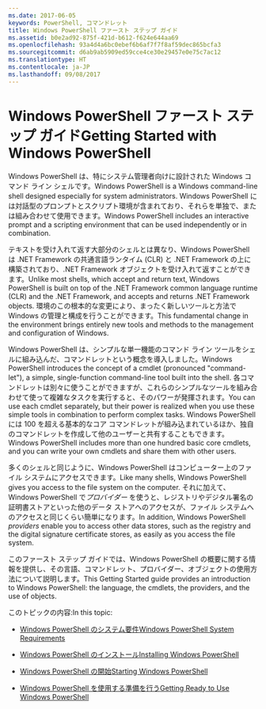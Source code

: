 ```yaml
---
ms.date: 2017-06-05
keywords: PowerShell, コマンドレット
title: Windows PowerShell ファースト ステップ ガイド
ms.assetid: b0e2ad92-875f-421d-b612-f624e644aa69
ms.openlocfilehash: 93a4d4a6bc0ebef6b6af7f7f8af59dec865bcfa3
ms.sourcegitcommit: d6ab9ab5909ed59cce4ce30e29457e0e75c7ac12
ms.translationtype: HT
ms.contentlocale: ja-JP
ms.lasthandoff: 09/08/2017
---
```

# <a name="getting-started-with-windows-powershell"></a><span data-ttu-id="2cae5-103">Windows PowerShell ファースト ステップ ガイド</span><span class="sxs-lookup"><span data-stu-id="2cae5-103">Getting Started with Windows PowerShell</span></span>
<span data-ttu-id="2cae5-104">Windows PowerShell は、特にシステム管理者向けに設計された Windows コマンド ライン シェルです。</span><span class="sxs-lookup"><span data-stu-id="2cae5-104">Windows PowerShell is a Windows command-line shell designed especially for system administrators.</span></span> <span data-ttu-id="2cae5-105">Windows PowerShell には対話型のプロンプトとスクリプト環境が含まれており、それらを単独で、または組み合わせて使用できます。</span><span class="sxs-lookup"><span data-stu-id="2cae5-105">Windows PowerShell includes an interactive prompt and a scripting environment that can be used independently or in combination.</span></span>

<span data-ttu-id="2cae5-106">テキストを受け入れて返す大部分のシェルとは異なり、Windows PowerShell は .NET Framework の共通言語ランタイム (CLR) と .NET Framework の上に構築されており、.NET Framework オブジェクトを受け入れて返すことができます。</span><span class="sxs-lookup"><span data-stu-id="2cae5-106">Unlike most shells, which accept and return text, Windows PowerShell is built on top of the .NET Framework common language runtime (CLR) and the .NET Framework, and accepts and returns .NET Framework objects.</span></span> <span data-ttu-id="2cae5-107">環境のこの根本的な変更により、まったく新しいツールと方法で Windows の管理と構成を行うことができます。</span><span class="sxs-lookup"><span data-stu-id="2cae5-107">This fundamental change in the environment brings entirely new tools and methods to the management and configuration of Windows.</span></span>

<span data-ttu-id="2cae5-108">Windows PowerShell は、シンプルな単一機能のコマンド ライン ツールをシェルに組み込んだ、コマンドレットという概念を導入しました。</span><span class="sxs-lookup"><span data-stu-id="2cae5-108">Windows PowerShell introduces the concept of a cmdlet (pronounced "command-let"), a simple, single-function command-line tool built into the shell.</span></span> <span data-ttu-id="2cae5-109">各コマンドレットは別々に使うことができますが、これらのシンプルなツールを組み合わせて使って複雑なタスクを実行すると、そのパワーが発揮されます。</span><span class="sxs-lookup"><span data-stu-id="2cae5-109">You can use each cmdlet separately, but their power is realized when you use these simple tools in combination to perform complex tasks.</span></span> <span data-ttu-id="2cae5-110">Windows PowerShell には 100 を超える基本的なコア コマンドレットが組み込まれているほか、独自のコマンドレットを作成して他のユーザーと共有することもできます。</span><span class="sxs-lookup"><span data-stu-id="2cae5-110">Windows PowerShell includes more than one hundred basic core cmdlets, and you can write your own cmdlets and share them with other users.</span></span>

<span data-ttu-id="2cae5-111">多くのシェルと同じように、Windows PowerShell はコンピューター上のファイル システムにアクセスできます。</span><span class="sxs-lookup"><span data-stu-id="2cae5-111">Like many shells, Windows PowerShell gives you access to the file system on the computer.</span></span> <span data-ttu-id="2cae5-112">それに加えて、Windows PowerShell で*プロバイダー* を使うと、レジストリやデジタル署名の証明書ストアといった他のデータ ストアへのアクセスが、ファイル システムへのアクセスと同じくらい簡単になります。</span><span class="sxs-lookup"><span data-stu-id="2cae5-112">In addition, Windows PowerShell *providers* enable you to access other data stores, such as the registry and the digital signature certificate stores, as easily as you access the file system.</span></span>

<span data-ttu-id="2cae5-113">このファースト ステップ ガイドでは、Windows PowerShell の概要に関する情報を提供し、その言語、コマンドレット、プロバイダー、オブジェクトの使用方法について説明します。</span><span class="sxs-lookup"><span data-stu-id="2cae5-113">This Getting Started guide provides an introduction to Windows PowerShell: the language, the cmdlets, the providers, and the use of objects.</span></span>

<span data-ttu-id="2cae5-114">このトピックの内容:</span><span class="sxs-lookup"><span data-stu-id="2cae5-114">In this topic:</span></span>

- [<span data-ttu-id="2cae5-115">Windows PowerShell のシステム要件</span><span class="sxs-lookup"><span data-stu-id="2cae5-115">Windows PowerShell System Requirements</span></span>](../setup/Windows-PowerShell-System-Requirements.md)

- [<span data-ttu-id="2cae5-116">Windows PowerShell のインストール</span><span class="sxs-lookup"><span data-stu-id="2cae5-116">Installing Windows PowerShell</span></span>](../setup/Installing-Windows-PowerShell.md)

- [<span data-ttu-id="2cae5-117">Windows PowerShell の開始</span><span class="sxs-lookup"><span data-stu-id="2cae5-117">Starting Windows PowerShell</span></span>](../setup/Starting-Windows-PowerShell.md)

- [<span data-ttu-id="2cae5-118">Windows PowerShell を使用する準備を行う</span><span class="sxs-lookup"><span data-stu-id="2cae5-118">Getting Ready to Use Windows PowerShell</span></span>](Getting-Ready-to-Use-Windows-PowerShell.md)

